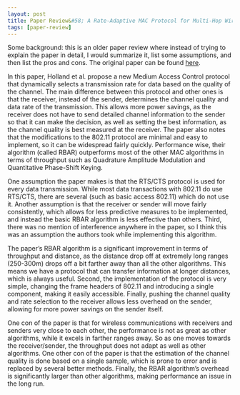 ```yaml
---
layout: post
title: Paper Review&#58; A Rate-Adaptive MAC Protocol for Multi-Hop Wireless Networks
tags: [paper-review]
---
```


Some background: this is an older paper review where instead of trying to explain the paper in detail, I would summarize it, list some assumptions, and then list the pros and cons. The original paper can be found [here](http://web.cs.ucla.edu/classes/fall03/cs218/paper/p236-holland.pdf).

In this paper, Holland et al. propose a new Medium Access Control protocol that dynamically selects a transmission rate for data based on the quality of the channel. The main difference between this protocol and other ones is that the receiver, instead of the sender, determines the channel quality and data rate of the transmission. This allows more power savings, as the receiver does not have to send detailed channel information to the sender so that it can make the decision, as well as setting the best information, as the channel quality is best measured at the receiver. The paper also notes that the modifications to the 802.11 protocol are minimal and easy to implement, so it can be widespread fairly quickly. Performance wise, their algorithm (called RBAR) outperforms most of the other MAC algorithms in terms of throughput such as Quadrature Amplitude Modulation and Quantitative Phase-Shift Keying.

One assumption the paper makes is that the RTS/CTS protocol is used for every data transmission. While most data transactions with 802.11 do use RTS/CTS, there are several (such as basic access 802.11) which do not use it. Another assumption is that the receiver or sender will move fairly consistently, which allows for less predictive measures to be implemented, and instead the basic RBAR algorithm is less effective than others. Third, there was no mention of interference anywhere in the paper, so I think this was an assumption the authors took while implementing this algorithm.

The paper’s RBAR algorithm is a significant improvement in terms of throughput and distance, as the distance drop off at extremely long ranges (250-300m) drops off a bit farther away than all the other algorithms. This means we have a protocol that can transfer information at longer distances, which is always useful. Second, the implementation of the protocol is very simple, changing the frame headers of 802.11 and introducing a single component, making it easily accessible. Finally, pushing the channel quality and rate selection to the receiver allows less overhead on the sender, allowing for more power savings on the sender itself.

One con of the paper is that for wireless communications with receivers and senders very close to each other, the performance is not as great as other algorithms, while it excels in farther ranges away. So as one moves towards the receiver/sender, the throughput does not adapt as well as other algorithms. One other con of the paper is that the estimation of the channel quality is done based on a single sample, which is prone to error and is replaced by several better methods. Finally, the RBAR algorithm’s overhead is significantly larger than other algorithms, making performance an issue in the long run.
